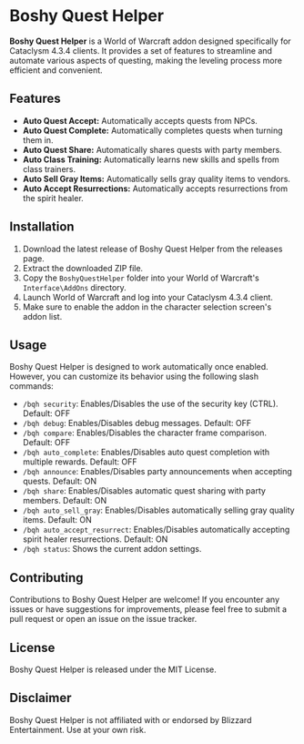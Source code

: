 # Boshy Quest Helper

**Boshy Quest Helper** is a World of Warcraft addon designed specifically for Cataclysm 4.3.4 clients. It provides a set of features to streamline and automate various aspects of questing, making the leveling process more efficient and convenient.

## Features

- **Auto Quest Accept:** Automatically accepts quests from NPCs.
- **Auto Quest Complete:** Automatically completes quests when turning them in.
- **Auto Quest Share:** Automatically shares quests with party members.
- **Auto Class Training:** Automatically learns new skills and spells from class trainers.
- **Auto Sell Gray Items:** Automatically sells gray quality items to vendors.
- **Auto Accept Resurrections:** Automatically accepts resurrections from the spirit healer.

## Installation

1. Download the latest release of Boshy Quest Helper from the releases page.
2. Extract the downloaded ZIP file.
3. Copy the `BoshyQuestHelper` folder into your World of Warcraft's `Interface\AddOns` directory.
4. Launch World of Warcraft and log into your Cataclysm 4.3.4 client.
5. Make sure to enable the addon in the character selection screen's addon list.

## Usage

Boshy Quest Helper is designed to work automatically once enabled. However, you can customize its behavior using the following slash commands:

- `/bqh security`: Enables/Disables the use of the security key (CTRL). Default: OFF
- `/bqh debug`: Enables/Disables debug messages. Default: OFF
- `/bqh compare`: Enables/Disables the character frame comparison. Default: OFF
- `/bqh auto_complete`: Enables/Disables auto quest completion with multiple rewards. Default: OFF
- `/bqh announce`: Enables/Disables party announcements when accepting quests. Default: ON
- `/bqh share`: Enables/Disables automatic quest sharing with party members. Default: ON
- `/bqh auto_sell_gray`: Enables/Disables automatically selling gray quality items. Default: ON
- `/bqh auto_accept_resurrect`: Enables/Disables automatically accepting spirit healer resurrections. Default: ON
- `/bqh status`: Shows the current addon settings.

## Contributing

Contributions to Boshy Quest Helper are welcome! If you encounter any issues or have suggestions for improvements, please feel free to submit a pull request or open an issue on the issue tracker.

## License

Boshy Quest Helper is released under the MIT License.

## Disclaimer

Boshy Quest Helper is not affiliated with or endorsed by Blizzard Entertainment. Use at your own risk.

